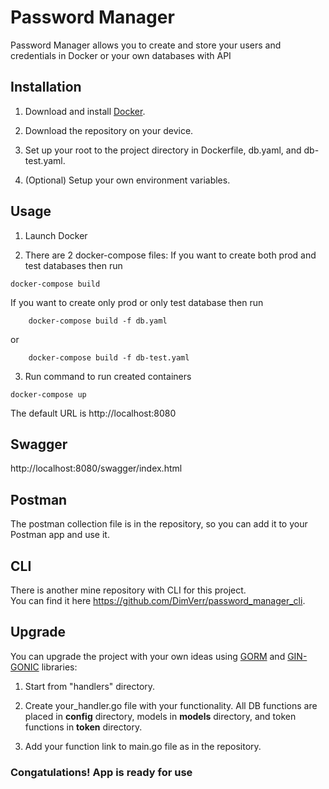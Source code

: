 # Password Manager 

Password Manager allows you to create and store your users and credentials in Docker or your own databases with API 

## Installation

1. Download and install [Docker](https://www.docker.com/).

2. Download the repository on your device.

3. Set up your root to the project directory in Dockerfile, db.yaml, and db-test.yaml.

4. (Optional) Setup your own environment variables.

## Usage
1. Launch Docker 

2. There are 2 docker-compose files:
If you want to create both prod and test databases then run 
```golang
docker-compose build
```
If you want to create only prod or only test database then run
``` golang 
    docker-compose build -f db.yaml
```
or 
``` golang 
    docker-compose build -f db-test.yaml
```
3. Run command to run created containers

```golang
docker-compose up
```
The default URL is http://localhost:8080
## Swagger
http://localhost:8080/swagger/index.html 

## Postman

The postman collection file is in the repository, so you can add it to your Postman app and use it.

## CLI 
There is another mine repository with CLI for this project.  
You can find it here https://github.com/DimVerr/password_manager_cli.

## Upgrade 
You can upgrade the project with your own ideas using [GORM](https://gorm.io/) and [GIN-GONIC](https://gin-gonic.com/) libraries:
1. Start from "handlers" directory.

2. Create your_handler.go file with your functionality. 
All DB functions are placed in **config** directory, models in **models** directory, and token functions in **token** directory.

3. Add your function link to main.go file as in the repository.

### Congatulations! App is ready for use 

